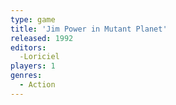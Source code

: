```yaml
---
type: game
title: 'Jim Power in Mutant Planet'
released: 1992
editors: 
  -Loriciel
players: 1
genres:
  - Action
---
```

